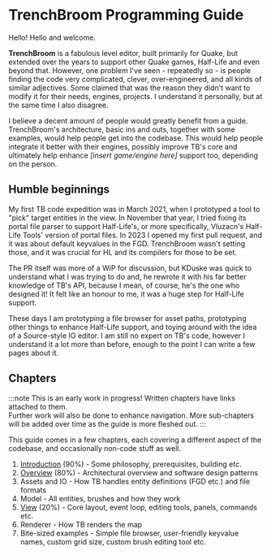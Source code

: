 # TrenchBroom Programming Guide

Hello! Hello and welcome.

**TrenchBroom** is a fabulous level editor, built primarily for Quake, but extended over the years to support other Quake games, Half-Life and even beyond that. However, one problem I've seen - repeatedly so - is people finding the code very complicated, clever, over-engineered, and all kinds of similar adjectives. Some claimed that was the reason they didn't want to modify it for their needs, engines, projects. I understand it personally, but at the same time I also disagree.

I believe a decent amount of people would greatly benefit from a guide. TrenchBroom's architecture, basic ins and outs, together with some examples, would help people get into the codebase. This would help people integrate it better with their engines, possibly improve TB's core and ultimately help enhance *[insert game/engine here]* support too, depending on the person.

## Humble beginnings

My first TB code expedition was in March 2021, when I prototyped a tool to "pick" target entities in the view. In November that year, I tried fixing its portal file parser to support Half-Life's, or more specifically, Vluzacn's Half-Life Tools' version of portal files. In 2023 I opened my first pull request, and it was about default keyvalues in the FGD. TrenchBroom wasn't setting those, and it was crucial for HL and its compilers for those to be set.

The PR itself was more of a WiP for discussion, but KDuske was quick to understand what I was trying to do and, he rewrote it with his far better knowledge of TB's API, because I mean, of course, he's the one who designed it! It felt like an honour to me, it was a huge step for Half-Life support.

These days I am prototyping a file browser for asset paths, prototyping other things to enhance Half-Life support, and toying around with the idea of a Source-style IO editor. I am still no expert on TB's code, however I understand it a lot more than before, enough to the point I can write a few pages about it.

## Chapters

:::note
This is an early work in progress! Written chapters have links attached to them.  
Further work will also be done to enhance navigation. More sub-chapters will be added over time as the guide is more fleshed out.
:::

This guide comes in a few chapters, each covering a different aspect of the codebase, and occasionally non-code stuff as well.

1. [Introduction](tbcode/chapter1/chapter1.md) (90%) - Some philosophy, prerequisites, building etc.
2. [Overview](tbcode/chapter2/chapter2.md) (80%) - Architectural overview and software design patterns
3. Assets and IO - How TB handles entity definitions (FGD etc.) and file formats
4. Model - All entities, brushes and how they work
5. [View](tbcode/chapter5/chapter5.md) (20%) - Core layout, event loop, editing tools, panels, commands etc.
6. Renderer - How TB renders the map
7. Bite-sized examples - Simple file browser, user-friendly keyvalue names, custom grid size, custom brush editing tool etc.
